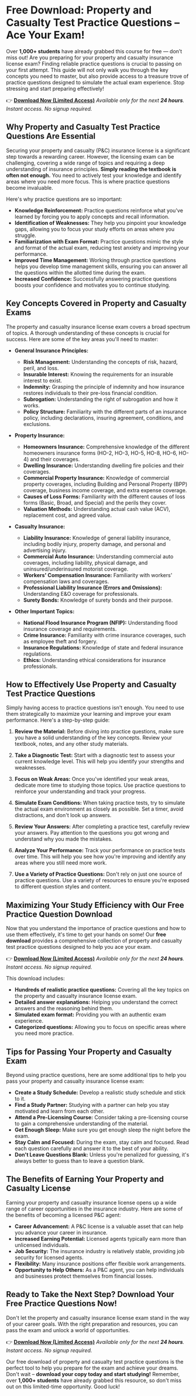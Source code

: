 # Free Download: Property and Casualty Test Practice Questions – Ace Your Exam!

Over **1,000+ students** have already grabbed this course for free — don’t miss out!
Are you preparing for your property and casualty insurance license exam? Finding reliable practice questions is crucial to passing on your first attempt. This guide will not only walk you through the key concepts you need to master, but also provide access to a treasure trove of practice questions designed to simulate the actual exam experience. Stop stressing and start preparing effectively!

👉 [**Download Now (Limited Access)**](https://udemywork.com/property-and-casualty-test-practice-questions)
_Available only for the next **24 hours**. Instant access. No signup required._

## Why Property and Casualty Test Practice Questions Are Essential

Securing your property and casualty (P&C) insurance license is a significant step towards a rewarding career. However, the licensing exam can be challenging, covering a wide range of topics and requiring a deep understanding of insurance principles. **Simply reading the textbook is often not enough.** You need to actively test your knowledge and identify areas where you need more focus. This is where practice questions become invaluable.

Here's why practice questions are so important:

*   **Knowledge Reinforcement:** Practice questions reinforce what you've learned by forcing you to apply concepts and recall information.
*   **Identification of Weaknesses:** They help you pinpoint your knowledge gaps, allowing you to focus your study efforts on areas where you struggle.
*   **Familiarization with Exam Format:** Practice questions mimic the style and format of the actual exam, reducing test anxiety and improving your performance.
*   **Improved Time Management:** Working through practice questions helps you develop time management skills, ensuring you can answer all the questions within the allotted time during the exam.
*   **Increased Confidence:** Successfully answering practice questions boosts your confidence and motivates you to continue studying.

## Key Concepts Covered in Property and Casualty Exams

The property and casualty insurance license exam covers a broad spectrum of topics. A thorough understanding of these concepts is crucial for success. Here are some of the key areas you'll need to master:

*   **General Insurance Principles:**
    *   **Risk Management:** Understanding the concepts of risk, hazard, peril, and loss.
    *   **Insurable Interest:** Knowing the requirements for an insurable interest to exist.
    *   **Indemnity:** Grasping the principle of indemnity and how insurance restores individuals to their pre-loss financial condition.
    *   **Subrogation:** Understanding the right of subrogation and how it works.
    *   **Policy Structure:** Familiarity with the different parts of an insurance policy, including declarations, insuring agreement, conditions, and exclusions.

*   **Property Insurance:**
    *   **Homeowners Insurance:** Comprehensive knowledge of the different homeowners insurance forms (HO-2, HO-3, HO-5, HO-8, HO-6, HO-4) and their coverages.
    *   **Dwelling Insurance:** Understanding dwelling fire policies and their coverages.
    *   **Commercial Property Insurance:** Knowledge of commercial property coverages, including Building and Personal Property (BPP) coverage, business income coverage, and extra expense coverage.
    *   **Causes of Loss Forms:** Familiarity with the different causes of loss forms (Basic, Broad, and Special) and the perils they cover.
    *   **Valuation Methods:** Understanding actual cash value (ACV), replacement cost, and agreed value.

*   **Casualty Insurance:**
    *   **Liability Insurance:** Knowledge of general liability insurance, including bodily injury, property damage, and personal and advertising injury.
    *   **Commercial Auto Insurance:** Understanding commercial auto coverages, including liability, physical damage, and uninsured/underinsured motorist coverage.
    *   **Workers' Compensation Insurance:** Familiarity with workers' compensation laws and coverages.
    *   **Professional Liability Insurance (Errors and Omissions):** Understanding E&O coverage for professionals.
    *   **Surety Bonds:** Knowledge of surety bonds and their purpose.

*   **Other Important Topics:**
    *   **National Flood Insurance Program (NFIP):** Understanding flood insurance coverage and requirements.
    *   **Crime Insurance:** Familiarity with crime insurance coverages, such as employee theft and forgery.
    *   **Insurance Regulations:** Knowledge of state and federal insurance regulations.
    *   **Ethics:** Understanding ethical considerations for insurance professionals.

## How to Effectively Use Property and Casualty Test Practice Questions

Simply having access to practice questions isn't enough. You need to use them strategically to maximize your learning and improve your exam performance. Here's a step-by-step guide:

1.  **Review the Material:** Before diving into practice questions, make sure you have a solid understanding of the key concepts. Review your textbook, notes, and any other study materials.

2.  **Take a Diagnostic Test:** Start with a diagnostic test to assess your current knowledge level. This will help you identify your strengths and weaknesses.

3.  **Focus on Weak Areas:** Once you've identified your weak areas, dedicate more time to studying those topics. Use practice questions to reinforce your understanding and track your progress.

4.  **Simulate Exam Conditions:** When taking practice tests, try to simulate the actual exam environment as closely as possible. Set a timer, avoid distractions, and don't look up answers.

5.  **Review Your Answers:** After completing a practice test, carefully review your answers. Pay attention to the questions you got wrong and understand why you made the mistakes.

6.  **Analyze Your Performance:** Track your performance on practice tests over time. This will help you see how you're improving and identify any areas where you still need more work.

7.  **Use a Variety of Practice Questions:** Don't rely on just one source of practice questions. Use a variety of resources to ensure you're exposed to different question styles and content.

## Maximizing Your Study Efficiency with Our Free Practice Question Download

Now that you understand the importance of practice questions and how to use them effectively, it's time to get your hands on some! Our **free download** provides a comprehensive collection of property and casualty test practice questions designed to help you ace your exam.

👉 [**Download Now (Limited Access)**](https://udemywork.com/property-and-casualty-test-practice-questions)
_Available only for the next **24 hours**. Instant access. No signup required._

This download includes:

*   **Hundreds of realistic practice questions:** Covering all the key topics on the property and casualty insurance license exam.
*   **Detailed answer explanations:** Helping you understand the correct answers and the reasoning behind them.
*   **Simulated exam format:** Providing you with an authentic exam experience.
*   **Categorized questions:** Allowing you to focus on specific areas where you need more practice.

## Tips for Passing Your Property and Casualty Exam

Beyond using practice questions, here are some additional tips to help you pass your property and casualty insurance license exam:

*   **Create a Study Schedule:** Develop a realistic study schedule and stick to it.
*   **Find a Study Partner:** Studying with a partner can help you stay motivated and learn from each other.
*   **Attend a Pre-Licensing Course:** Consider taking a pre-licensing course to gain a comprehensive understanding of the material.
*   **Get Enough Sleep:** Make sure you get enough sleep the night before the exam.
*   **Stay Calm and Focused:** During the exam, stay calm and focused. Read each question carefully and answer it to the best of your ability.
*   **Don't Leave Questions Blank:** Unless you're penalized for guessing, it's always better to guess than to leave a question blank.

## The Benefits of Earning Your Property and Casualty License

Earning your property and casualty insurance license opens up a wide range of career opportunities in the insurance industry. Here are some of the benefits of becoming a licensed P&C agent:

*   **Career Advancement:** A P&C license is a valuable asset that can help you advance your career in insurance.
*   **Increased Earning Potential:** Licensed agents typically earn more than unlicensed individuals.
*   **Job Security:** The insurance industry is relatively stable, providing job security for licensed agents.
*   **Flexibility:** Many insurance positions offer flexible work arrangements.
*   **Opportunity to Help Others:** As a P&C agent, you can help individuals and businesses protect themselves from financial losses.

## Ready to Take the Next Step? Download Your Free Practice Questions Now!

Don't let the property and casualty insurance license exam stand in the way of your career goals. With the right preparation and resources, you can pass the exam and unlock a world of opportunities.

👉 [**Download Now (Limited Access)**](https://udemywork.com/property-and-casualty-test-practice-questions)
_Available only for the next **24 hours**. Instant access. No signup required._

Our free download of property and casualty test practice questions is the perfect tool to help you prepare for the exam and achieve your dreams. Don't wait – **download your copy today and start studying!** Remember, over **1,000+ students** have already grabbed this resource, so don't miss out on this limited-time opportunity. Good luck!
